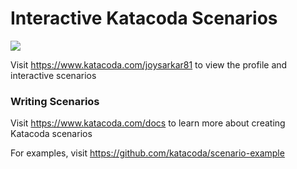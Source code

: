 # Interactive Katacoda Scenarios

[![](http://shields.katacoda.com/katacoda/joysarkar81/count.svg)](https://www.katacoda.com/joysarkar81 "Get your profile on Katacoda.com")

Visit https://www.katacoda.com/joysarkar81 to view the profile and interactive scenarios

### Writing Scenarios
Visit https://www.katacoda.com/docs to learn more about creating Katacoda scenarios

For examples, visit https://github.com/katacoda/scenario-example

